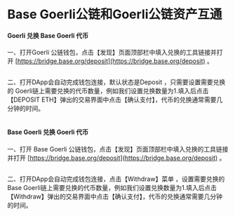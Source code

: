 # Base Goerli公链和Goerli公链资产互通

#### Goerli 兑换 Base Goerli 代币 <a href="#oei4g" id="oei4g"></a>

一、打开Goerli 公链钱包，点击【发现】页面顶部栏中填入兑换的工具链接并打开 [https://bridge.base.org/deposit](https://bridge.base.org/deposit) 。

<figure><img src="../../.gitbook/assets/8806ffe4ba06b7682b68b3c2e08c86eb_1677553965269-9b847fbd-d51f-4533-ac7f-28ee3da26454_x-oss-process=image%2Fresize%2Cw_1186%2Climit_0.png" alt=""><figcaption></figcaption></figure>

二、打开DApp会自动完成钱包连接，默认状态是Deposit ，只需要设置需要兑换的 Goerli链上需要兑换的代币数量，例如我们设置兑换数量为1.填入后点击【DEPOSIT ETH】弹出的交易界面中点击【确认支付】，代币的兑换通常需要几分钟的时间。

<figure><img src="../../.gitbook/assets/f50c8e49782176b32577469be0001643_1677553558051-19973490-c4b1-418f-bb7e-2730d0737bab_x-oss-process=image%2Fresize%2Cw_1186%2Climit_0.png" alt=""><figcaption></figcaption></figure>

#### Base Goerli 兑换 Goerli 代币 <a href="#ob4f3" id="ob4f3"></a>

一、打开 Base Goerli 公链钱包，点击【发现】页面顶部栏中填入兑换的工具链接并打开 [https://bridge.base.org/deposit](https://bridge.base.org/deposit) 。

<figure><img src="../../.gitbook/assets/9c2e1cb25ed7c10ae4d04b8e436d87a9_1677554262916-95208b12-b5f4-41b6-9feb-513d07c24196_x-oss-process=image%2Fresize%2Cw_1186%2Climit_0.png" alt=""><figcaption></figcaption></figure>

二、打开DApp会自动完成钱包连接，点击【Withdraw】菜单 ，设置需要兑换的 Base Goerli链上需要兑换的代币数量，例如我们设置兑换数量为1.填入后点击【Withdraw】弹出的交易界面中点击【确认支付】，代币的兑换通常需要几分钟的时间。

<figure><img src="../../.gitbook/assets/ea66c7eca58594775453b70bd8ca3da1_1677554281567-a3b3bc7f-4d95-4a24-89ac-7eb7b1439a17_x-oss-process=image%2Fresize%2Cw_1186%2Climit_0.png" alt=""><figcaption></figcaption></figure>
